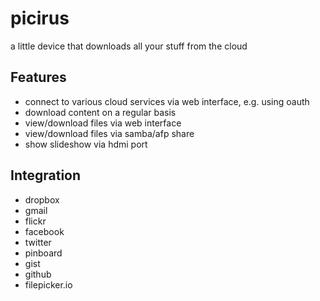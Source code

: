 # picirus

a little device that downloads all your stuff from the cloud

## Features

* connect to various cloud services via web interface, e.g. using oauth
* download content on a regular basis
* view/download files via web interface
* view/download files via samba/afp share
* show slideshow via hdmi port

## Integration

* dropbox
* gmail
* flickr
* facebook
* twitter
* pinboard
* gist
* github
* filepicker.io
